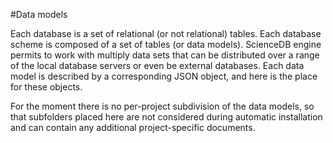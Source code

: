 #Data models

Each database is a set of relational (or not relational) tables. 
Each database scheme is composed of a set of tables (or data models). ScienceDB engine 
permits to work with multiply data sets that can be distributed over a range of the 
local database servers or even be external databases. Each data model is described by 
a corresponding JSON object, and here is the place for these objects.


For the moment there is no per-project subdivision of the data models, so that 
subfolders placed here are not considered during automatic installation and can 
contain any additional project-specific documents.